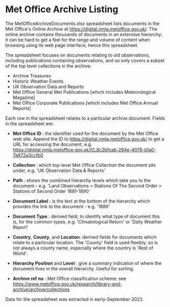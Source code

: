 # Met Office Archive Listing

The MetOfficeArchiveDocuments.xlsx spreadsheet lists documents in the Met Office's Online Archive at https://digital.nmla.metoffice.gov.uk/. The online archive contains thousands of documents 
in an extensive hierarchy; it can be hard to get a feel for the range and volume of content when browsing using its web page interface, hence this spreadsheet.

The spreadsheet focuses on documents relating to old observations, including publications containing observations, and so only covers a subset of the top level collections in the archive:
* Archive Treasures
* Historic Weather Events
* UK Observation Data and Reports
* Met Office General Met Publications [which includes Meteorological Magazine]
* Met Office Corporate Publications [which includes Met Office Annual Reports]

Each row in the spreadsheet relates to a particular archive document. Fields in the spreadsheet are:

* **Met Office ID** : the identifier used for the document by the Met Office web site. Append the ID to https://digital.nmla.metoffice.gov.uk/ to get a URL for accessing the document, e.g. https://digital.nmla.metoffice.gov.uk/IO_8c2bfcab-284e-4078-b1a0-7a672a3ccfb0
* **Collection** : which top-level Met Office Collection the document sits under, e.g. 'UK Observation Data & Reports'
* **Path** : shows the combined hierarchy levels which take you to the document - e.g. 'Land Observations  >  Stations Of The Second Order  >  Stations of Second Order 1881-1890'
* **Document Label** : is the text at the bottom of the hierarchy which provides the link to the document - e.g. '1886' 

* **Document Type** : derived field, to identify what type of document this is, for the common types, e.g. 'Climatological Return' or 'Daily Weather Report'
* **Country**, **County**, and **Location**: derived fields for documents which relate to a particular location. The 'County' field is used flexibly, so is not always a county name, especially where the country is 'Rest of World'.

* **Hierarchy Position** and **Level** : give a summary indication of where the document lives in the overall hierarchy. Useful for sorting.
* **Archive ref no** : Met Office classification scheme: see https://www.metoffice.gov.uk/research/library-and-archive/archive/collections

Data for the spreadsheet was extracted in early-September 2023.